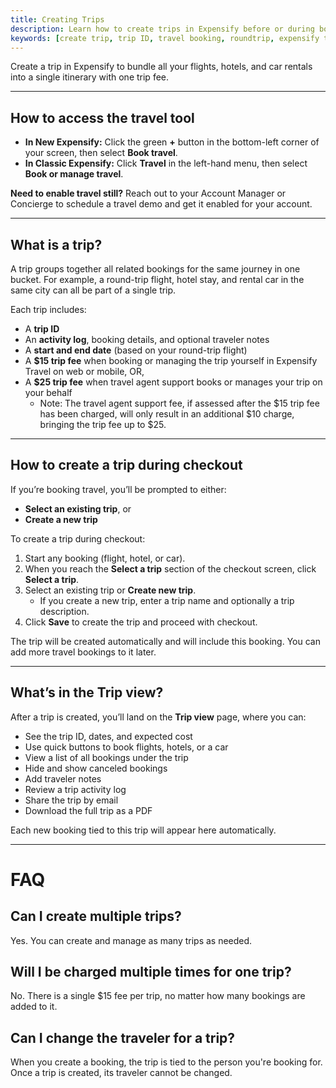 ```yaml
---
title: Creating Trips
description: Learn how to create trips in Expensify before or during booking, and how to manage multiple travel components under one itinerary.
keywords: [create trip, trip ID, travel booking, roundtrip, expensify travel, classic, new expensify]
---
```


<div id="new-expensify" markdown="1">

Create a trip in Expensify to bundle all your flights, hotels, and car rentals into a single itinerary with one trip fee.

---

## How to access the travel tool

- **In New Expensify:** Click the green **+** button in the bottom-left corner of your screen, then select **Book travel**.
- **In Classic Expensify:** Click **Travel** in the left-hand menu, then select **Book or manage travel**.

**Need to enable travel still?** Reach out to your Account Manager or Concierge to schedule a travel demo and get it enabled for your account.

---

## What is a trip?

A trip groups together all related bookings for the same journey in one bucket. For example, a round-trip flight, hotel stay, and rental car in the same city can all be part of a single trip.

Each trip includes:
- A **trip ID**
- An **activity log**, booking details, and optional traveler notes
- A **start and end date** (based on your round-trip flight)
- A **$15 trip fee** when booking or managing the trip yourself in Expensify Travel on web or mobile, OR,
- A **$25 trip fee** when travel agent support books or manages your trip on your behalf
    - Note: The travel agent support fee, if assessed after the $15 trip fee has been charged, will only result in an additional $10 charge, bringing the trip fee up to $25.

---

## How to create a trip during checkout

If you’re booking travel, you’ll be prompted to either:
- **Select an existing trip**, or
- **Create a new trip**

To create a trip during checkout:
1. Start any booking (flight, hotel, or car).
2. When you reach the **Select a trip** section of the checkout screen, click **Select a trip**.
3. Select an existing trip or **Create new trip**.
    - If you create a new trip, enter a trip name and optionally a trip description.
4. Click **Save** to create the trip and proceed with checkout.

The trip will be created automatically and will include this booking. You can add more travel bookings to it later.

---

## What’s in the Trip view?

After a trip is created, you’ll land on the **Trip view** page, where you can:
- See the trip ID, dates, and expected cost
- Use quick buttons to book flights, hotels, or a car
- View a list of all bookings under the trip
- Hide and show canceled bookings
- Add traveler notes
- Review a trip activity log
- Share the trip by email
- Download the full trip as a PDF

Each new booking tied to this trip will appear here automatically.

---

# FAQ

## Can I create multiple trips?
Yes. You can create and manage as many trips as needed.

## Will I be charged multiple times for one trip?
No. There is a single $15 fee per trip, no matter how many bookings are added to it.

## Can I change the traveler for a trip?
When you create a booking, the trip is tied to the person you're booking for. Once a trip is created, its traveler cannot be changed.

</div>
